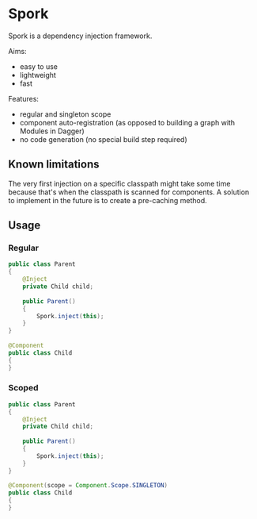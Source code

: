 # Spork

Spork is a dependency injection framework.

Aims:
- easy to use
- lightweight
- fast

Features:
- regular and singleton scope
- component auto-registration (as opposed to building a graph with Modules in Dagger)
- no code generation (no special build step required)

## Known limitations

The very first injection on a specific classpath might take some time because that's when the classpath is scanned for components.
A solution to implement in the future is to create a pre-caching method.

## Usage

### Regular

```java
public class Parent
{
    @Inject
    private Child child;
 
    public Parent()
    {
        Spork.inject(this);
    }
}
 
@Component
public class Child
{
}
```

### Scoped

```java
public class Parent
{
    @Inject
    private Child child;
 
    public Parent()
    {
        Spork.inject(this);
    }
}
 
@Component(scope = Component.Scope.SINGLETON)
public class Child
{
}
```
